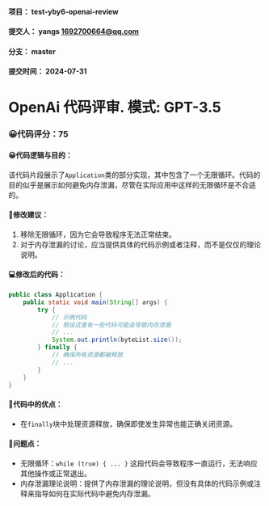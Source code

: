 #### 项目： test-yby6-openai-review
#### 提交人： yangs <1692700664@qq.com>
#### 分支： master
#### 提交时间： 2024-07-31

# OpenAi 代码评审. 模式: GPT-3.5

### 😀代码评分：75
#### 😀代码逻辑与目的：
该代码片段展示了`Application`类的部分实现，其中包含了一个无限循环。代码的目的似乎是展示如何避免内存泄漏，尽管在实际应用中这样的无限循环是不合适的。

#### 🎯修改建议：
1. 移除无限循环，因为它会导致程序无法正常结束。
2. 对于内存泄漏的讨论，应当提供具体的代码示例或者注释，而不是仅仅的理论说明。

#### 💻修改后的代码：
```java
public class Application {
    public static void main(String[] args) {
        try {
            // 示例代码
            // 假设这里有一些代码可能会导致内存泄漏
            // ...
            System.out.println(byteList.size());
        } finally {
            // 确保所有资源都被释放
            // ...
        }
    }
}
```

#### 🌟代码中的优点：
- 在`finally`块中处理资源释放，确保即使发生异常也能正确关闭资源。

#### 🤔问题点：
- 无限循环：`while (true) { ... }` 这段代码会导致程序一直运行，无法响应其他操作或正常退出。
- 内存泄漏理论说明：提供了内存泄漏的理论说明，但没有具体的代码示例或注释来指导如何在实际代码中避免内存泄漏。